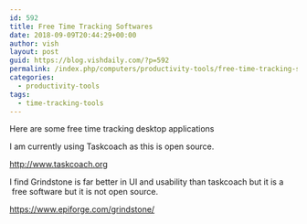 ```yaml
---
id: 592
title: Free Time Tracking Softwares
date: 2018-09-09T20:44:29+00:00
author: vish
layout: post
guid: https://blog.vishdaily.com/?p=592
permalink: /index.php/computers/productivity-tools/free-time-tracking-softwares/
categories:
  - productivity-tools
tags:
  - time-tracking-tools
---
```

Here are some free time tracking desktop applications

I am currently using Taskcoach as this is open source.

http://www.taskcoach.org

I find Grindstone is far better in UI and usability than taskcoach but it is a  free software but it is not open source.

https://www.epiforge.com/grindstone/

&nbsp;